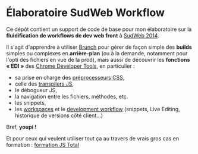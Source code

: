 Élaboratoire SudWeb Workflow
============================

Ce dépôt contient un support de code de base pour mon élaboratoire sur la **fluidification de workflows de dev web front** à [SudWeb 2014](http://sudweb.fr/2014/).

Il s'agit d'apprendre à utiliser [Brunch](http://brunch.io) pour gérer de façon simple des **builds** simples ou complexes en **arrière-plan** (ou à la demande, notamment pour l'opti des fichiers en vue de la prod), mais aussi de découvrir les **fonctions « EDI »** des [Chrome Developer Tools](https://developer.chrome.com/devtools/index), en particulier :

* sa prise en charge des [préprocesseurs CSS](https://developer.chrome.com/devtools/docs/css-preprocessors),
* celle des [transpilers JS](https://developer.chrome.com/devtools/docs/javascript-debugging#source-maps),
* le débogueur JS,
* la navigation entre les fichiers, méthodes, etc.
* les snippets,
* les [workspaces](http://www.html5rocks.com/en/tutorials/developertools/revolutions2013/#toc-workspaces) et le [development workflow](https://developer.chrome.com/devtools/docs/authoring-development-workflow) (snippets, Live Editing, historique de versions côté client…)

Bref, **youpi !**

Et pour ceux qui veulent utiliser tout ça au travers de vrais gros cas en formation : [formation JS Total](http://www.js-attitude.fr/js-total/)
